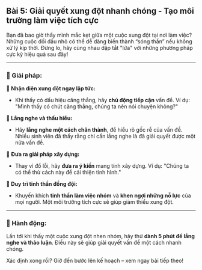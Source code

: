 ## Bài 5: Giải quyết xung đột nhanh chóng - Tạo môi trường làm việc tích cực

Bạn đã bao giờ thấy mình mắc kẹt giữa một cuộc xung đột tại nơi làm việc? Những cuộc đối đầu nhỏ có thể dễ dàng biến thành “sóng thần” nếu không xử lý kịp thời. Đừng lo, hãy cùng nhau dập tắt "lửa" với những phương pháp cực kỳ hiệu quả sau đây!

---

### 📌 Giải pháp:

**🔹 Nhận diện xung đột ngay lập tức:**
- Khi thấy có dấu hiệu căng thẳng, hãy **chủ động tiếp cận** vấn đề. Ví dụ: "Mình thấy có chút căng thẳng, chúng ta nên nói chuyện không?"

**🔹 Lắng nghe và thấu hiểu:**
- Hãy **lắng nghe một cách chân thành**, để hiểu rõ gốc rễ của vấn đề. Nhiều sinh viên đã thấy rằng chỉ cần lắng nghe là đã giải quyết được một nửa vấn đề.

**🔹 Đưa ra giải pháp xây dựng:**
- Thay vì đổ lỗi, hãy **đưa ra ý kiến** mang tính xây dựng. Ví dụ: "Chúng ta có thể thử cách này để cải thiện tình hình."

**🔹 Duy trì tinh thần đồng đội:**
- Khuyến khích **tinh thần làm việc nhóm** và **khen ngợi những nỗ lực** của mọi người. Một môi trường tích cực sẽ giúp giảm thiểu xung đột.

---

### 🚀 Hành động:

Lần tới khi thấy một cuộc xung đột nhen nhóm, hãy thử **dành 5 phút để lắng nghe và thảo luận**. Điều này sẽ giúp giải quyết vấn đề một cách nhanh chóng.

Xác định xong rồi? Giờ đến bước lên kế hoạch – xem ngay bài tiếp theo!
